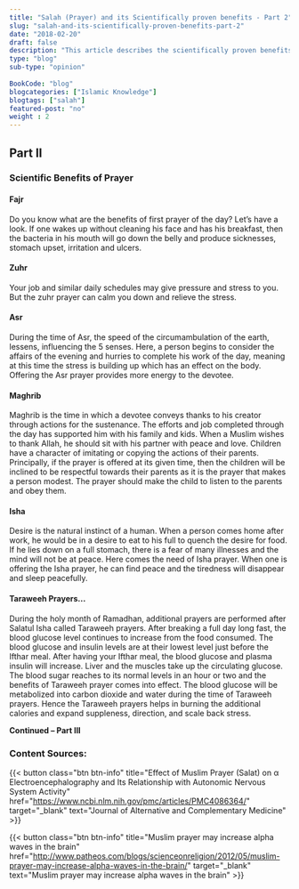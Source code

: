 ```yaml
--- 
title: "Salah (Prayer) and its Scientifically proven benefits - Part 2" 
slug: "salah-and-its-scientifically-proven-benefits-part-2"
date: "2018-02-20" 
draft: false 
description: "This article describes the scientifically proven benefits of salah." 
type: "blog"
sub-type: "opinion" 
 
BookCode: "blog"
blogcategories: ["Islamic Knowledge"]
blogtags: ["salah"]
featured-post: "no"
weight : 2
---  
```

 ## Part II

### Scientific Benefits of Prayer

#### Fajr 
Do you know what are the benefits of first prayer of the day? Let’s have a look. If one wakes up without cleaning his face and has his breakfast, then the bacteria in his mouth will go down the belly and produce sicknesses, stomach upset, irritation and ulcers.

#### Zuhr
Your job and similar daily schedules may give pressure and stress to you. But the zuhr prayer can calm you down and relieve the stress.

#### Asr
During the time of Asr, the speed of the circumambulation of the earth, lessens, influencing the 5 senses. Here, a person begins to consider the affairs of the evening and hurries to complete his work of the day, meaning at this time the stress is building up which has an effect on the body. Offering the Asr prayer provides more energy to the devotee.

#### Maghrib
Maghrib is the time in which a devotee conveys thanks to his creator through actions for the sustenance. The efforts and job completed through the day has supported him with his family and kids. When a Muslim wishes to thank Allah, he should sit with his partner with peace and love. Children have a character of imitating or copying the actions of their parents. Principally, if the prayer is offered at its given time, then the children will be inclined to be respectful towards their parents as it is the prayer that makes a person modest. The prayer should make the child to listen to the parents and obey them. 

#### Isha
Desire is the natural instinct of a human. When a person comes home after work, he would be in a desire to eat to his full to quench the desire for food. If he lies down on a full stomach, there is a fear of many illnesses and the mind will not be at peace. Here comes the need of Isha prayer. When one is offering the Isha prayer, he can find peace and the tiredness will disappear and sleep peacefully.

#### Taraweeh Prayers...
During the holy month of Ramadhan, additional prayers are performed after Salatul Isha called Taraweeh prayers. After breaking a full day long fast, the blood glucose level continues to increase from the food consumed. The blood glucose and insulin levels are at their lowest level just before the Ifthar meal. After having your Ifthar meal, the blood glucose and plasma insulin will increase. Liver and the muscles take up the circulating glucose. The blood sugar reaches to its normal levels in an hour or two and the benefits of Taraweeh prayer comes into effect. The blood glucose will be metabolized into carbon dioxide and water during the time of Taraweeh prayers. Hence the Taraweeh prayers helps in burning the additional calories and expand suppleness, direction, and scale back stress.


**Continued – Part III**

### Content Sources:

{{< button class="btn btn-info" title="Effect of Muslim Prayer (Salat) on α Electroencephalography and Its Relationship with Autonomic Nervous System Activity" href="https://www.ncbi.nlm.nih.gov/pmc/articles/PMC4086364/" target="_blank" text="Journal of Alternative and Complementary Medicine" >}}

{{< button class="btn btn-info" title="Muslim prayer may increase alpha waves in the brain" href="http://www.patheos.com/blogs/scienceonreligion/2012/05/muslim-prayer-may-increase-alpha-waves-in-the-brain/" target="_blank" text="Muslim prayer may increase alpha waves in the brain" >}}